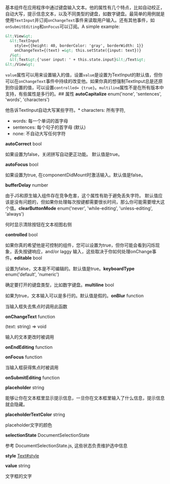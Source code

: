基本组件在应用程序中通过键盘输入文本。他的属性有几个特点，比如自动校正，自动大写，提示信息文本，以及不同类型的键盘，如数字键盘。最简单的用例就是使用`TextInput`并订阅`onChangeText`事件来读取用户输入。还有其他事件，如`onSubmitEditing`和`onFocus`可以订阅。A simple example:

```html
&lt;View&gt;
  &lt;TextInput
    style={{height: 40, borderColor: 'gray', borderWidth: 1}}
    onChangeText={(text) =&gt; this.setState({input: text})}
  /&gt;
  &lt;Text&gt;{'user input: ' + this.state.input}&lt;/Text&gt;
&lt;/View&gt;
```

`value`属性可以用来设置输入的值，设置`value`是设置为TextInput的默认值，但你可以在`onChangeText`事件中持续的改变他。如果你真的想强制TextInput总是还原到你设置的值，可以设置`controlled= {true}`。`multiline`属性不是在所有版本中支持，有些属性是多行的。## 属性
**autoCapitalize** enum('none', 'sentences', 'words', 'characters') 

他告诉TextInput自动大写某些字符。* characters: 所有字符,
* words: 每一个单词的首字母
* sentences: 每个句子的首字母 (默认)
* none: 不自动大写任何字符

**autoCorrect** bool 

如果设置为false，关闭拼写自动更正功能。 默认值是true。

**autoFocus** bool 

如果设置为true, 在componentDidMount时激活输入。默认值是false。

**bufferDelay** number 

由于JS和原生输入组件存在竞争危害，这个属性有助于避免丢失字符。
默认值应该是没有问题的，但如果你处理每次按键都需要很长时间，那么你可能需要增大这个值。**clearButtonMode** enum('never', 'while-editing', 'unless-editing', 'always') 

何时显示清除按钮在文本视图右侧

**controlled** bool 

如果你真的希望他是可控制的组件，您可以设置为true，但你可能会看到闪烁现象，丢失按键响应，and/or laggy 输入，这些取决于你如何处理onChange事件。**editable** bool 

设置为false，文本是不可编辑的。默认值是true。**keyboardType** enum('default', 'numeric') 

确定要打开的键盘类型，比如数字键盘。**multiline** bool 

如果为true，文本输入可以是多行的。默认值是假的。**onBlur** function 

当输入框失去焦点时调用此函数

**onChangeText** function 

(text: string) =&gt; void

输入的文本更改时被调用

**onEndEditing** function 

**onFocus** function 

当输入框获得焦点时被调用


**onSubmitEditing** function 

**placeholder** string 

能够让你在文本框里显示提示信息，一旦你在文本框里输入了什么信息，提示信息就会隐藏。

**placeholderTextColor** string 

placeholder文字的颜色

**selectionState** DocumentSelectionState 

参考 DocumentSelectionState.js, 这些状态负责维护选中信息

**style** [Text#style](http://facebook.github.io/react-native/docs/text.html#style)

**value** string 

文字框的文字

